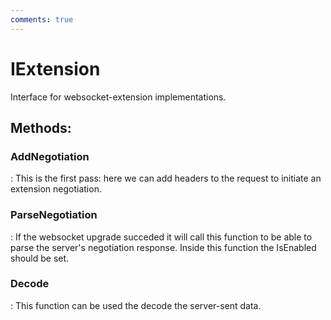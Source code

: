 ```yaml
---
comments: true
---
```

# IExtension

Interface for websocket-extension implementations. 


## **Methods**:

### **AddNegotiation**
: This is the first pass: here we can add headers to the request to initiate an extension negotiation. 

### **ParseNegotiation**
: If the websocket upgrade succeded it will call this function to be able to parse the server's negotiation response. Inside this function the IsEnabled should be set. 

### **Decode**
: This function can be used the decode the server-sent data. 